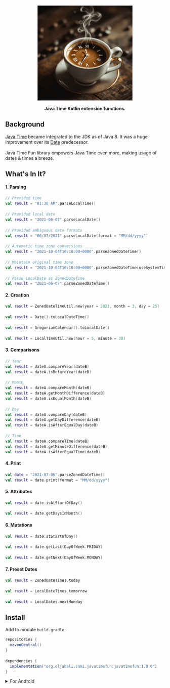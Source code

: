 <p align="center" >
  <img src="screenshots/logo.png" width=300px alt="SwiftDate" title="SwiftDate">
</p>

<p align="center"><strong>Java Time Kotlin extension functions.</strong></p>

## Background
[Java Time](https://docs.oracle.com/javase/8/docs/api/java/time/package-summary.html) became integrated to the JDK as of Java 8. It was a huge improvement over its [Date](https://docs.oracle.com/javase/8/docs/api/java/sql/Date.html) predecessor.<br><br>
Java Time Fun library empowers Java Time even more, making usage of dates & times a breeze.

## What's In It?
#### 1. Parsing
```kotlin
// Provided time
val result = "01:30 AM".parseLocalTime()

// Provided local date
val result = "2021-06-07".parseLocalDate()

// Provided ambiguous date formats
val result = "06/07/2021".parseLocalDate(format = "MM/dd/yyyy")

// Automatic time zone conversions
val result = "2021-10-04T10:10:00+0000".parseZonedDateTime()

// Maintain original time zone
val result = "2021-10-04T10:10:00+0000".parseZonedDateTime(useSystemTimeZone = false)

// Parse LocalDate as ZonedDateTime
val result = "2021-06-07".parseZonedDateTime()
```
#### 2. Creation
```kotlin
val result = ZonedDateTimeUtil.new(year = 2021, month = 3, day = 25)

val result = Date().toLocalDateTime()

val result = GregorianCalendar().toLocalDate()

val result = LocalTimeUtil.new(hour = 5, minute = 30)
```

#### 3. Comparisons
```kotlin
// Year
val result = dateA.compareYear(dateB)
val result = dateA.isBeforeYear(dateB)

// Month
val result = dateA.compareMonth(dateB)
val result = dateA.getMonthDifference(dateB)
val result = dateA.isEqualMonth(dateB)

// Day
val result = dateA.compareDay(dateB)
val result = dateA.getDayDifference(dateB)
val result = dateA.isAfterEqualDay(dateB)

// Time
val result = dateA.compareTime(dateB)
val result = dateA.getMinuteDifference(dateB)
val result = dateA.isAfterEqualTime(dateB)
```

#### 4. Print
```kotlin
val date = "2021-07-06".parseZonedDateTime()
val result = date.print(format = "MM/dd/yyyy")
```

#### 5. Attributes
```kotlin
val result = date.isAtStartOfDay()

val result = date.getDaysInMonth()
```

#### 6. Mutations
```kotlin
val result = date.atStartOfDay()

val result = date.getLast(DayOfWeek.FRIDAY)

val result = date.getNext(DayOfWeek.MONDAY)
```

#### 7. Preset Dates
```kotlin
val result = ZonedDateTimes.today

val result = LocalDateTimes.tomorrow

val result = LocalDates.nextMonday
```

## Install
Add to module `build.gradle`:
```gradle
repositories {
  mavenCentral()
}

dependencies {
  implementation("org.eljabali.sami.javatimefun:javatimefun:1.0.0")
}  
```

<details>
<summary>For Android</summary>

In addition to the above, you need to desugar your module:
- Ensure you're using [Gradle Plugin](https://developer.android.com/studio/releases/gradle-plugin#updating-plugin) 4.0.0+.
- Update module `build.gradle`:
```gradle
android {
    defaultConfig {
        // Required when setting minSdkVersion to 20 or lower
        multiDexEnabled true
    }

    compileOptions {
        // Flag to enable support for the new language APIs
        coreLibraryDesugaringEnabled true
        // Sets Java compatibility to Java 8
        sourceCompatibility JavaVersion.VERSION_1_8
        targetCompatibility JavaVersion.VERSION_1_8
    }
}

dependencies {
    coreLibraryDesugaring 'com.android.tools:desugar_jdk_libs:1.1.5'
}
```
For more information on Android desugaring click [here](https://developer.android.com/studio/write/java8-support#library-desugaring).

</details>
